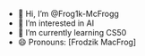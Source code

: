 - 👋 Hi, I’m @Frog1k-McFrogg
- 👀 I’m interested in AI
- 🌱 I’m currently learning CS50
- 😄 Pronouns: [Frodzik MacFrog]

<!---
Frog1k-McFrogg/Frog1k-McFrogg is a ✨ special ✨ repository because its `README.md` (this file) appears on your GitHub profile.
You can click the Preview link to take a look at your changes.
--->
